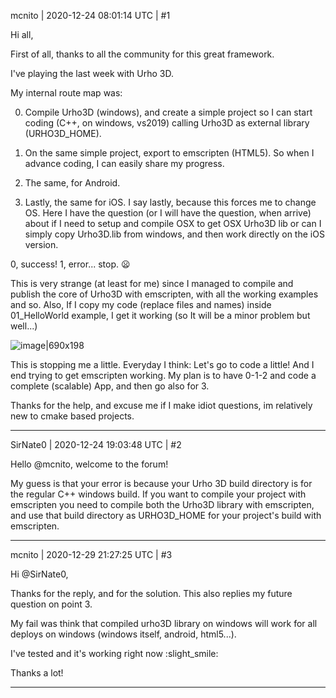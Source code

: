 mcnito | 2020-12-24 08:01:14 UTC | #1

Hi all,

First of all, thanks to all the community for this great framework.

I've playing the last week with Urho 3D.

My internal route map was:

0) Compile Urho3D (windows), and create a simple project so I can start coding (C++, on windows, vs2019) calling Urho3D as external library (URHO3D_HOME).

1) On the same simple project, export to emscripten (HTML5). So when I advance coding, I can easily share my progress.

2) The same, for Android.

3) Lastly, the same for iOS. I say lastly, because this forces me to change OS. Here I have the question (or I will have the question, when arrive) about if I need to setup and compile OSX to get OSX Urho3D lib or can I simply copy Urho3D.lib from windows, and then work directly on the iOS version.

0, success!
1, error... stop. :frowning: 

This is very strange (at least for me) since I managed to compile and publish the core of Urho3D with emscripten, with all the working examples and so. Also, If I copy my code (replace files and names) inside 01_HelloWorld example, I get it working (so It will be a minor problem but well...)

![image|690x198](upload://2f3JEy4k2x37xLvRTUbTDIZobw0.png) 

This is stopping me a little. Everyday I think: Let's go to code a little! And I end trying to get emscripten working. My plan is to have 0-1-2 and code a complete (scalable) App, and then go also for 3.


Thanks for the help, and excuse me if I make idiot questions, im relatively new to cmake based projects.

-------------------------

SirNate0 | 2020-12-24 19:03:48 UTC | #2

Hello @mcnito, welcome to the forum!

My guess is that your error is because your Urho 3D build directory is for the regular C++ windows build. If you want to compile your project with emscripten you need to compile both the Urho3D library with emscripten, and use that build directory as URHO3D_HOME for your project's build with emscripten.

-------------------------

mcnito | 2020-12-29 21:27:25 UTC | #3

Hi @SirNate0,

Thanks for the reply, and for the solution. This also replies my future question on point 3.

My fail was think that compiled urho3D library on windows will work for all deploys on windows (windows itself, android, html5...).

I've tested and it's working right now :slight_smile:

Thanks a lot!

-------------------------


